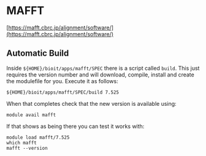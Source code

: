# MAFFT

[https://mafft.cbrc.jp/alignment/software/](https://mafft.cbrc.jp/alignment/software/)

## Automatic Build

Inside `${HOME}/bioit/apps/mafft/SPEC` there is a script called `build`. This just requires the version number and will download, compile, install and create the modulefile for you. Execute it as follows:

    ${HOME}/bioit/apps/mafft/SPEC/build 7.525

When that completes check that the new version is available using:

    module avail mafft

If that shows as being there you can test it works with:

    module load mafft/7.525
    which mafft
    mafft --version
